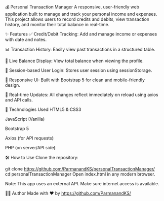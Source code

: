 💰 Personal Transaction Manager
A responsive, user-friendly web application built to manage and track your personal income and expenses. This project allows users to record credits and debits, view transaction history, and monitor their total balance in real-time.

✨ Features
✅ Credit/Debit Tracking: Add and manage income or expenses with date and notes.

📊 Transaction History: Easily view past transactions in a structured table.

💼 Live Balance Display: View total balance when viewing the profile.

🔐 Session-based User Login: Stores user session using sessionStorage.

🎨 Responsive UI: Built with Bootstrap 5 for clean and mobile-friendly design.

🔁 Real-time Updates: All changes reflect immediately on reload using axios and API calls.

🚀 Technologies Used
HTML5 & CSS3

JavaScript (Vanilla)

Bootstrap 5

Axios (for API requests)

PHP (on server/API side)


🛠️ How to Use
Clone the repository:

git clone https://github.com/ParmanandKS/personalTransactionManager/
cd personalTransactionManager
Open index.html in any modern browser.

Note: This app uses an external API. Make sure internet access is available.

🙋‍♂️ Author
Made with ❤️ by https://github.com/ParmanandKS/
